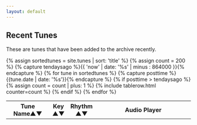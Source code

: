 ```yaml
---
layout: default
---
```


<script type="text/javascript" src="{{ site.js_host }}/js/audioplayer.js"></script>
<script type="text/javascript" src="{{ site.js_host }}/js/musical-ws.js"></script>
<script type="text/javascript" src="{{ site.js_host }}/js/abc_controls.js"></script>

<div id="audioPlayer"></div>

Recent Tunes
------------

These are tunes that have been added to the archive recently.

<div id="abc-textareas"></div>

<table style="width:100%" id="recenttunes" class="tablesorter">
<thead>
    <tr>
    <th style="width:25%;">Tune Name&#x25B2;&#x25BC;</th>
    <th style="width:4%;">Key<br />&#x25B2;&#x25BC;</th>
    <th style="width:6%;">Rhythm<br />&#x25B2;&#x25BC;</th>
    <th style="width:65%;">Audio Player</th>
    </tr>
</thead>
<tbody>
  {% assign sortedtunes = site.tunes | sort: 'title' %}
  {% assign count = 200 %}
  {% capture tendaysago %}{{ 'now' | date: '%s' | minus : 864000 }}{% endcapture %}
    {% for tune in sortedtunes %}
        {% capture posttime %}{{tune.date | date: '%s'}}{% endcapture %}
        {% if posttime > tendaysago %}
        {% assign count = count | plus: 1 %}
<tr>
{% include tablerow.html counter=count %}
</tr>
      {% endif %}
{% endfor %}
</tbody>
</table>

<script>
$(document).ready(function() {
    audioPlayer.innerHTML = createAudioPlayer();

    // turn off sorting on last column
    $("#recenttunes").tablesorter({headers: { 3:{sorter: false}}});
});
</script>
